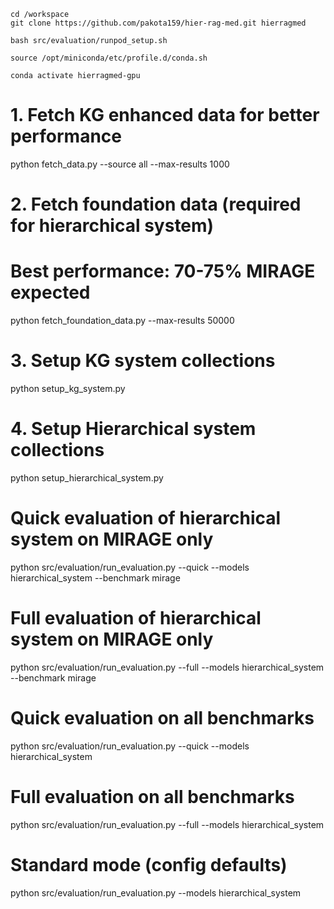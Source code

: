 ```
cd /workspace
git clone https://github.com/pakota159/hier-rag-med.git hierragmed
```

```
bash src/evaluation/runpod_setup.sh
```

```
source /opt/miniconda/etc/profile.d/conda.sh
```

```
conda activate hierragmed-gpu
```

# 1. Fetch KG enhanced data for better performance
python fetch_data.py --source all --max-results 1000

# 2. Fetch foundation data (required for hierarchical system)
# Best performance: 70-75% MIRAGE expected
python fetch_foundation_data.py --max-results 50000

# 3. Setup KG system collections
python setup_kg_system.py

# 4. Setup Hierarchical system collections
python setup_hierarchical_system.py

# Quick evaluation of hierarchical system on MIRAGE only
python src/evaluation/run_evaluation.py --quick --models hierarchical_system --benchmark mirage

# Full evaluation of hierarchical system on MIRAGE only
python src/evaluation/run_evaluation.py --full --models hierarchical_system --benchmark mirage

# Quick evaluation on all benchmarks
python src/evaluation/run_evaluation.py --quick --models hierarchical_system

# Full evaluation on all benchmarks
python src/evaluation/run_evaluation.py --full --models hierarchical_system

# Standard mode (config defaults)
python src/evaluation/run_evaluation.py --models hierarchical_system

